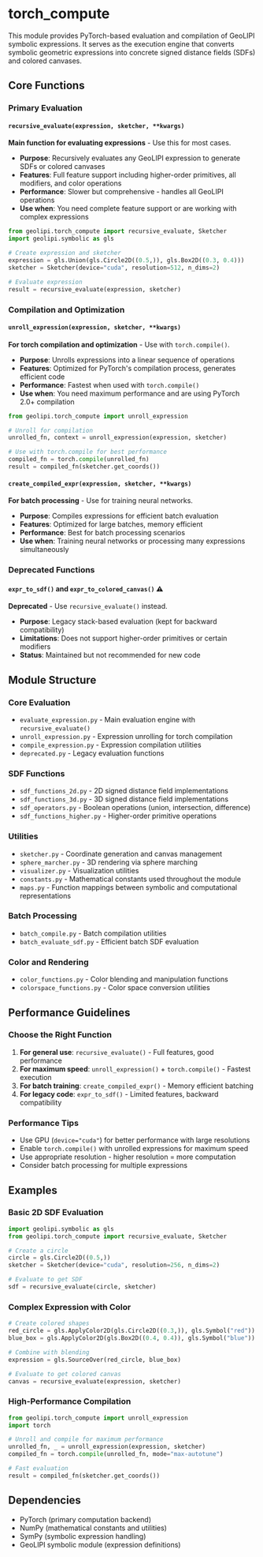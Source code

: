 # torch_compute

This module provides PyTorch-based evaluation and compilation of GeoLIPI symbolic expressions. It serves as the execution engine that converts symbolic geometric expressions into concrete signed distance fields (SDFs) and colored canvases.

## Core Functions

### Primary Evaluation

#### `recursive_evaluate(expression, sketcher, **kwargs)`
**Main function for evaluating expressions** - Use this for most cases.

- **Purpose**: Recursively evaluates any GeoLIPI expression to generate SDFs or colored canvases
- **Features**: Full feature support including higher-order primitives, all modifiers, and color operations
- **Performance**: Slower but comprehensive - handles all GeoLIPI operations
- **Use when**: You need complete feature support or are working with complex expressions

```python
from geolipi.torch_compute import recursive_evaluate, Sketcher
import geolipi.symbolic as gls

# Create expression and sketcher
expression = gls.Union(gls.Circle2D((0.5,)), gls.Box2D((0.3, 0.4)))
sketcher = Sketcher(device="cuda", resolution=512, n_dims=2)

# Evaluate expression
result = recursive_evaluate(expression, sketcher)
```

### Compilation and Optimization

#### `unroll_expression(expression, sketcher, **kwargs)`
**For torch compilation and optimization** - Use with `torch.compile()`.

- **Purpose**: Unrolls expressions into a linear sequence of operations
- **Features**: Optimized for PyTorch's compilation process, generates efficient code
- **Performance**: Fastest when used with `torch.compile()` 
- **Use when**: You need maximum performance and are using PyTorch 2.0+ compilation

```python
from geolipi.torch_compute import unroll_expression

# Unroll for compilation
unrolled_fn, context = unroll_expression(expression, sketcher)

# Use with torch.compile for best performance
compiled_fn = torch.compile(unrolled_fn)
result = compiled_fn(sketcher.get_coords())
```

#### `create_compiled_expr(expression, sketcher, **kwargs)`
**For batch processing** - Use for training neural networks.

- **Purpose**: Compiles expressions for efficient batch evaluation
- **Features**: Optimized for large batches, memory efficient
- **Performance**: Best for batch processing scenarios
- **Use when**: Training neural networks or processing many expressions simultaneously

### Deprecated Functions

#### `expr_to_sdf()` and `expr_to_colored_canvas()` ⚠️ 
**Deprecated** - Use `recursive_evaluate()` instead.

- **Purpose**: Legacy stack-based evaluation (kept for backward compatibility)
- **Limitations**: Does not support higher-order primitives or certain modifiers
- **Status**: Maintained but not recommended for new code

## Module Structure

### Core Evaluation
- `evaluate_expression.py` - Main evaluation engine with `recursive_evaluate()`
- `unroll_expression.py` - Expression unrolling for torch compilation
- `compile_expression.py` - Expression compilation utilities
- `deprecated.py` - Legacy evaluation functions

### SDF Functions
- `sdf_functions_2d.py` - 2D signed distance field implementations
- `sdf_functions_3d.py` - 3D signed distance field implementations  
- `sdf_operators.py` - Boolean operations (union, intersection, difference)
- `sdf_functions_higher.py` - Higher-order primitive operations

### Utilities
- `sketcher.py` - Coordinate generation and canvas management
- `sphere_marcher.py` - 3D rendering via sphere marching
- `visualizer.py` - Visualization utilities
- `constants.py` - Mathematical constants used throughout the module
- `maps.py` - Function mappings between symbolic and computational representations

### Batch Processing
- `batch_compile.py` - Batch compilation utilities
- `batch_evaluate_sdf.py` - Efficient batch SDF evaluation

### Color and Rendering
- `color_functions.py` - Color blending and manipulation functions
- `colorspace_functions.py` - Color space conversion utilities

## Performance Guidelines

### Choose the Right Function

1. **For general use**: `recursive_evaluate()` - Full features, good performance
2. **For maximum speed**: `unroll_expression()` + `torch.compile()` - Fastest execution
3. **For batch training**: `create_compiled_expr()` - Memory efficient batching
4. **For legacy code**: `expr_to_sdf()` - Limited features, backward compatibility

### Performance Tips

- Use GPU (`device="cuda"`) for better performance with large resolutions
- Enable `torch.compile()` with unrolled expressions for maximum speed
- Use appropriate resolution - higher resolution = more computation
- Consider batch processing for multiple expressions

## Examples

### Basic 2D SDF Evaluation
```python
import geolipi.symbolic as gls
from geolipi.torch_compute import recursive_evaluate, Sketcher

# Create a circle
circle = gls.Circle2D((0.5,))
sketcher = Sketcher(device="cuda", resolution=256, n_dims=2)

# Evaluate to get SDF
sdf = recursive_evaluate(circle, sketcher)
```

### Complex Expression with Color
```python
# Create colored shapes
red_circle = gls.ApplyColor2D(gls.Circle2D((0.3,)), gls.Symbol("red"))
blue_box = gls.ApplyColor2D(gls.Box2D((0.4, 0.4)), gls.Symbol("blue"))

# Combine with blending
expression = gls.SourceOver(red_circle, blue_box)

# Evaluate to get colored canvas
canvas = recursive_evaluate(expression, sketcher)
```

### High-Performance Compilation
```python
from geolipi.torch_compute import unroll_expression
import torch

# Unroll and compile for maximum performance
unrolled_fn, _ = unroll_expression(expression, sketcher)
compiled_fn = torch.compile(unrolled_fn, mode="max-autotune")

# Fast evaluation
result = compiled_fn(sketcher.get_coords())
```

## Dependencies

- PyTorch (primary computation backend)
- NumPy (mathematical constants and utilities)
- SymPy (symbolic expression handling)
- GeoLIPI symbolic module (expression definitions)

